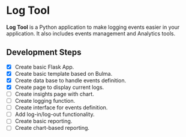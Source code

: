 # Log Tool

**Log Tool** is a Python application to make logging events easier in your application. It also includes events management and Analytics tools.

## Development Steps

- [x] Create basic Flask App.
- [x] Create basic template based on Bulma.
- [X] Create data base to handle events definition.
- [X] Create page to display current logs.
- [ ] Create insights page with chart.
- [ ] Create logging function.
- [ ] Create interface for events definition.
- [ ] Add log-in/log-out functionality.
- [ ] Create basic reporting.
- [ ] Create chart-based reporting.